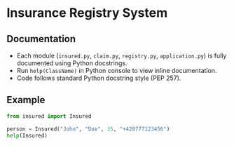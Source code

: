 # Insurance Registry System

## Documentation
- Each module (`insured.py`, `claim.py`, `registry.py`, `application.py`) is fully documented using Python docstrings.
- Run `help(ClassName)` in Python console to view inline documentation.
- Code follows standard Python docstring style (PEP 257).

## Example
```python
from insured import Insured

person = Insured("John", "Doe", 35, "+420777123456")
help(Insured)
